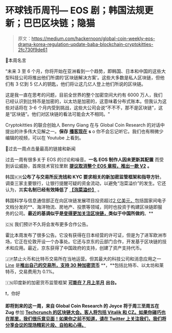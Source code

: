 # 环球钱币周刊— EOS 剧；韩国法规更新；巴巴区块链；隐猫

> 原文：<https://medium.com/hackernoon/global-coin-weekly-eos-drama-korea-regulation-update-baba-blockchain-cryptokitties-2fc730f9de61>

🌟本周名言

“未来 3 至 6 个月，你将开始在亚洲看到一个趋势，即韩国、日本和中国的这些大型科技公司将推出他们所谓的‘区块链解决方案’。这些大多数是私人区块链，但他们有 3 亿到 5 亿人的钥匙，他们将让这几亿人登上他们所说的区块链。

这是我一直在思考的问题，目前全世界的整个加密空间大约有 6000 万人，我们已经认识到比特币是加密的，以太坊是加密的，这意味着分布式账本。但我认为这些对话将在 3-6 个月内受到挑战，这些大公司会说“不不不，那不是区块链”，这是“区块链”。他们对区块链的看法可能会大不相同。"

Cryptokitties 的联合创始人 Benny Giang 在与 Global Coin Research 的对话中提出的许多伟大见解之一。**保存** [**播客现在**](https://apple.co/2yX1oOB) **s** o 你不会忘记听它。我们也有稍微少编辑的视频，可以在 Youtube 上看到。

💼过去一周点击量最高的链接和新闻

过去一周有很多关于 EOS 的讨论和噪音。**一名 EOS 制作人因未更新其配置** 而受到诉讼威胁，首席技术官拉里默 [**提议取消整个 EOS 章程，推出一款 V2**](http://bit.ly/2yXWQrq) **。**

韩国🇰🇷**公布了与交易所反洗钱和 KYC 要求相关的新加密监管框架和指导方针**。调查三家主要银行，让银行提醒可疑的资金流动，以避免“泡菜溢价”的发生。它还认为，其**实名制已经有效降低了** [**【泡菜溢价】**](http://%20http//bit.ly/2KnhN4s%C2%A0) 。

韩国科学与信息通信部正在向区块链发展项目投资超过[2 亿美元，](http://bit.ly/2MWxqxd%C2%A0)包括国家间电子文档分发的**、海洋物流、房地产、投票等领域，同时也投资于构建区块链即服务的公司。**最近的基调似乎是[变得更加关注区块链，](http://bit.ly/2KvN3gz)类似于中国所做的**。**

🇨🇳 我们预计不久将会发布更多合作公告。

霍比本周发布了很多公告。它没有获得在日本经营的许可证，但是为了进军欧洲市场，它正在伦敦开设一个办事处。它还与京东的云部门合作，开发基于区块链的技术和应用。最近，京东获得了中国政府的支持，创建了资产支持代币。

🇯🇵禁止火币和比特币交易所在当地运营。但其最大的科技公司和消息应用之一 [Line](https://globalcoinresearch.us17.list-manage.com/track/click?u=859b0d423a7f7baa4cdb46f26&id=ec8b57461e&e=e8de32e54d) 是[**推出自己的交易所，支持 30 种加密货币**](https://on.ft.com/2ySsKWa) **，**包括比特币、以太坊和莱特币，交易费用为 0.1%。

🇮🇳印度新的加密货币监管框架 [**可能在 7 月上半月**](http://bit.ly/2yILhEa) **出台。**

❗，你好

**即将到来的这一周，来自 Global Coin Research 的 Joyce 将于周三至周五在 Zug** 参加 [**Techcrunch 的区块链大会。客人将包括 Vitalik 和 CZ。如果你碰巧也在那里，我们很乐意见面！如果你之前不知道，请在 Twitter 上关注我们，我们将分享会议的现场精彩片段、自拍和心得。**](https://techcrunch.com/events/tc-sessions-blockchain-2018/)